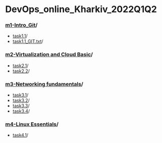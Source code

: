 # DevOps_online_Kharkiv_2022Q1Q2
### [m1-Intro_Git](https://github.com/NikPryvalov/DevOps_online_Kharkiv_2022Q1Q2/tree/main/m1)/
  - [task1.1](https://github.com/NikPryvalov/DevOps_online_Kharkiv_2022Q1Q2/tree/main/m1/task1.1)/
  - [task1.1_GIT.txt](https://github.com/NikPryvalov/DevOps_online_Kharkiv_2022Q1Q2/blob/main/m1/task1.1_GIT.txt)/
### [m2-Virtualization and Cloud Basic](https://github.com/NikPryvalov/DevOps_online_Kharkiv_2022Q1Q2/tree/main/m2)/
  - [task2.1](https://github.com/NikPryvalov/DevOps_online_Kharkiv_2022Q1Q2/tree/main/m2/task2.1)/
  - [task2.2](https://github.com/NikPryvalov/DevOps_online_Kharkiv_2022Q1Q2/tree/main/m2/task2.2)/
### [m3-Networking fundamentals](https://github.com/NikPryvalov/DevOps_online_Kharkiv_2022Q1Q2/tree/main/m3)/
  - [task3.1](https://github.com/NikPryvalov/DevOps_online_Kharkiv_2022Q1Q2/tree/main/m3/task3.1)/
  - [task3.2](https://github.com/NikPryvalov/DevOps_online_Kharkiv_2022Q1Q2/tree/main/m3/task3.2)/
  - [task3.3](https://github.com/NikPryvalov/DevOps_online_Kharkiv_2022Q1Q2/tree/main/m3/task3.3)/
  - [task3.4](https://github.com/NikPryvalov/DevOps_online_Kharkiv_2022Q1Q2/tree/main/m3/task3.4)/
### [m4-Linux Essentials](https://github.com/NikPryvalov/DevOps_online_Kharkiv_2022Q1Q2/tree/main/m4)/
 - [task4.1](https://github.com/NikPryvalov/DevOps_online_Kharkiv_2022Q1Q2/tree/main/m4/task4.1)/

